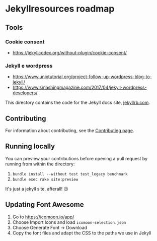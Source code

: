 # Jekyllresources roadmap

## Tools

### Cookie consent

- https://jekyllcodex.org/without-plugin/cookie-consent/

###

### Jekyll e wordpress

- https://www.unixtutorial.org/project-follow-up-wordpress-blog-to-jekyll/
- https://www.smashingmagazine.com/2017/04/jekyll-wordpress-developers/

This directory contains the code for the Jekyll docs site, [jekyllrb.com](https://jekyllrb.com/).

## Contributing

For information about contributing, see the [Contributing page](https://jekyllrb.com/docs/contributing/).

## Running locally

You can preview your contributions before opening a pull request by running from within the directory:

1. `bundle install --without test test_legacy benchmark`
2. `bundle exec rake site:preview`

It's just a jekyll site, afterall! :wink:

## Updating Font Awesome

1. Go to <https://icomoon.io/app/>
2. Choose Import Icons and load `icomoon-selection.json`
3. Choose Generate Font → Download
4. Copy the font files and adapt the CSS to the paths we use in Jekyll
